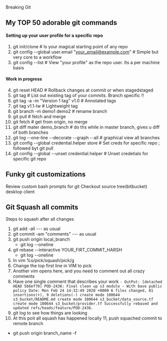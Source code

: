 Breaking Git 

## My TOP 50 adorable git commands
#### Setting up your user profile for a specific repo  
1. git init/clone # Is your magical starting point of any repo
2. git config --global user.email "your_email@example.com" # Simple but very core to a workflow
3. git config --list  # View "your profile" as the repo user. Its a per machine basis

#### Work in progress 
4. git reset HEAD <file-name> # Rollback changes at commit or when stagedstaged 
5. git tag 		      # List out existing tag of your commits. Branch specific !!
6. git tag -a -m "Version 1 tag" v1.0	# Annotated tags 
7. git tag v1.1-lw	      # Lightweight tag 
8. git branch -m demo1 demo2 # rename branch
9. git pull # fetch and merge 
10. git fetch # get from origin, no merge
11. git diff mater demo_branch # do ths while in master branch, gives u diff of both branches 
12. git log --one-line --decorate --graph --all # graphical view all branches
13. git config --global credential.helper store # Set creds for specific repo ; followed byt git pull 
14. git config --global --unset credential.helper # Unset credetials for specific git repo 

## Funky git customizations  
Review custom bash prompts for git
Checkout source tree(bitbucket) desktop client

## Git Squash all commits 
Steps to squash 
after all changes 
1. git add -all --- as usual
2. git commit -am "comments" --- as usual
3. git push origin local_branch 
    - git log --oneline 
4. git rebase --interactive YOUR_FIRT_COMMIT_HARSH
    - git log --oneline 
5. In vim %s/pick/squash/pick/g 
6. Change the top first line in VIM to pick 
7. Another vim opens here, and you need to comment out all crazy comments
8. Have one single comment that describes your work 
        ```
        - OutPut: [detached HEAD 5b6ef70] POD-2436: Final clean up s3 module - With base public policy
                    Date: Mon Feb 24 14:32:49 2020 +0000
                    6 files changed, 81 insertions(+), 9 deletions(-)
                    create mode 100644 s3_bucket/README.md
                    create mode 100644 s3_bucket/data_source.tf
                    create mode 100644 s3_bucket/provider.tf
                    Successfully rebased and updated refs/heads/feature/POD-2436.
         ```
9. git log to see how things are looking 
10. At this poit all squash has happened locally 
11, push squached commit to remote branch 
   - git push origin branch_name -f 
